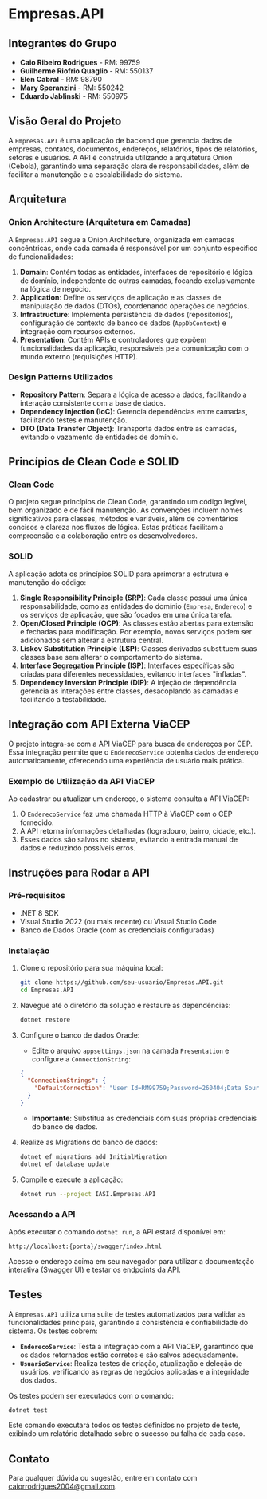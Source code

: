 
# Empresas.API

## Integrantes do Grupo

- **Caio Ribeiro Rodrigues** - RM: 99759
- **Guilherme Riofrio Quaglio** - RM: 550137
- **Elen Cabral** - RM: 98790
- **Mary Speranzini** - RM: 550242
- **Eduardo Jablinski** - RM: 550975

## Visão Geral do Projeto

A `Empresas.API` é uma aplicação de backend que gerencia dados de empresas, contatos, documentos, endereços, relatórios, tipos de relatórios, setores e usuários. A API é construída utilizando a arquitetura Onion (Cebola), garantindo uma separação clara de responsabilidades, além de facilitar a manutenção e a escalabilidade do sistema.

## Arquitetura

### Onion Architecture (Arquitetura em Camadas)

A `Empresas.API` segue a Onion Architecture, organizada em camadas concêntricas, onde cada camada é responsável por um conjunto específico de funcionalidades:

1. **Domain**: Contém todas as entidades, interfaces de repositório e lógica de domínio, independente de outras camadas, focando exclusivamente na lógica de negócio.
2. **Application**: Define os serviços de aplicação e as classes de manipulação de dados (DTOs), coordenando operações de negócios.
3. **Infrastructure**: Implementa persistência de dados (repositórios), configuração de contexto de banco de dados (`AppDbContext`) e integração com recursos externos.
4. **Presentation**: Contém APIs e controladores que expõem funcionalidades da aplicação, responsáveis pela comunicação com o mundo externo (requisições HTTP).

### Design Patterns Utilizados

- **Repository Pattern**: Separa a lógica de acesso a dados, facilitando a interação consistente com a base de dados.
- **Dependency Injection (IoC)**: Gerencia dependências entre camadas, facilitando testes e manutenção.
- **DTO (Data Transfer Object)**: Transporta dados entre as camadas, evitando o vazamento de entidades de domínio.

## Princípios de Clean Code e SOLID

### Clean Code
O projeto segue princípios de Clean Code, garantindo um código legível, bem organizado e de fácil manutenção. As convenções incluem nomes significativos para classes, métodos e variáveis, além de comentários concisos e clareza nos fluxos de lógica. Estas práticas facilitam a compreensão e a colaboração entre os desenvolvedores.

### SOLID

A aplicação adota os princípios SOLID para aprimorar a estrutura e manutenção do código:

1. **Single Responsibility Principle (SRP)**: Cada classe possui uma única responsabilidade, como as entidades do domínio (`Empresa`, `Endereco`) e os serviços de aplicação, que são focados em uma única tarefa.
2. **Open/Closed Principle (OCP)**: As classes estão abertas para extensão e fechadas para modificação. Por exemplo, novos serviços podem ser adicionados sem alterar a estrutura central.
3. **Liskov Substitution Principle (LSP)**: Classes derivadas substituem suas classes base sem alterar o comportamento do sistema.
4. **Interface Segregation Principle (ISP)**: Interfaces específicas são criadas para diferentes necessidades, evitando interfaces "infladas".
5. **Dependency Inversion Principle (DIP)**: A injeção de dependência gerencia as interações entre classes, desacoplando as camadas e facilitando a testabilidade.

## Integração com API Externa ViaCEP

O projeto integra-se com a API ViaCEP para busca de endereços por CEP. Essa integração permite que o `EnderecoService` obtenha dados de endereço automaticamente, oferecendo uma experiência de usuário mais prática.

### Exemplo de Utilização da API ViaCEP

Ao cadastrar ou atualizar um endereço, o sistema consulta a API ViaCEP:

1. O `EnderecoService` faz uma chamada HTTP à ViaCEP com o CEP fornecido.
2. A API retorna informações detalhadas (logradouro, bairro, cidade, etc.).
3. Esses dados são salvos no sistema, evitando a entrada manual de dados e reduzindo possíveis erros.

## Instruções para Rodar a API

### Pré-requisitos

- .NET 8 SDK
- Visual Studio 2022 (ou mais recente) ou Visual Studio Code
- Banco de Dados Oracle (com as credenciais configuradas)

### Instalação

1. Clone o repositório para sua máquina local:

   ```bash
   git clone https://github.com/seu-usuario/Empresas.API.git
   cd Empresas.API
   ```

2. Navegue até o diretório da solução e restaure as dependências:

   ```bash
   dotnet restore
   ```

3. Configure o banco de dados Oracle:

   - Edite o arquivo `appsettings.json` na camada `Presentation` e configure a `ConnectionString`:

   ```json
   {
     "ConnectionStrings": {
       "DefaultConnection": "User Id=RM99759;Password=260404;Data Source=(DESCRIPTION=(ADDRESS=(PROTOCOL=TCP)(HOST=oracle.fiap.com.br)(PORT=1521))(CONNECT_DATA=(SERVICE_NAME=ORCL)));"
     }
   }
   ```

   - **Importante**: Substitua as credenciais com suas próprias credenciais do banco de dados.

4. Realize as Migrations do banco de dados:

   ```bash
   dotnet ef migrations add InitialMigration
   dotnet ef database update
   ```

5. Compile e execute a aplicação:

   ```bash
   dotnet run --project IASI.Empresas.API
   ```

### Acessando a API

Após executar o comando `dotnet run`, a API estará disponível em:

```
http://localhost:{porta}/swagger/index.html
```

Acesse o endereço acima em seu navegador para utilizar a documentação interativa (Swagger UI) e testar os endpoints da API.

## Testes

A `Empresas.API` utiliza uma suite de testes automatizados para validar as funcionalidades principais, garantindo a consistência e confiabilidade do sistema. Os testes cobrem:

- **`EnderecoService`**: Testa a integração com a API ViaCEP, garantindo que os dados retornados estão corretos e são salvos adequadamente.
- **`UsuarioService`**: Realiza testes de criação, atualização e deleção de usuários, verificando as regras de negócios aplicadas e a integridade dos dados.

Os testes podem ser executados com o comando:

```bash
dotnet test
```

Este comando executará todos os testes definidos no projeto de teste, exibindo um relatório detalhado sobre o sucesso ou falha de cada caso.

## Contato

Para qualquer dúvida ou sugestão, entre em contato com [caiorrodrigues2004@gmail.com](mailto:caiorrodrigues2004@gmail.com).
